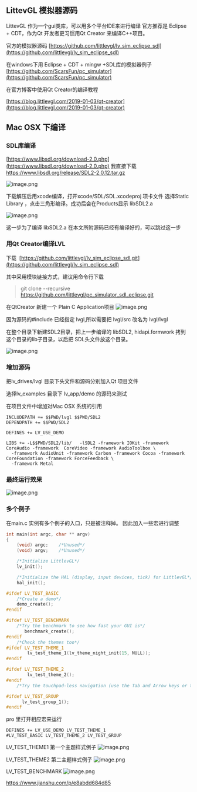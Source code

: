 ## LittevGL 模拟器源码
LittevGL 作为一个gui类库，可以用多个平台IDE来进行编译
官方推荐是 Eclipse + CDT，作为Qt 开发者更习惯用Qt Creator 来编译C++项目。

官方的模拟器源码 [https://github.com/littlevgl/lv_sim_eclipse_sdl](https://github.com/littlevgl/lv_sim_eclipse_sdl)

在windows下用 Eclipse + CDT + mingw +SDL库的模拟器例子
[https://github.com/ScarsFun/pc_simulator](https://github.com/ScarsFun/pc_simulator)

在官方博客中使用Qt Creator的编译教程

[https://blog.littlevgl.com/2019-01-03/qt-creator](https://blog.littlevgl.com/2019-01-03/qt-creator)

## Mac OSX 下编译

### SDL库编译
[https://www.libsdl.org/download-2.0.php](https://www.libsdl.org/download-2.0.php)
我直接下载 https://www.libsdl.org/release/SDL2-2.0.12.tar.gz



![image.png](https://upload-images.jianshu.io/upload_images/1493747-588394b3ffb4cc61.png?imageMogr2/auto-orient/strip%7CimageView2/2/w/1240)


下载解压后用xcode编译，打开xcode/SDL/SDL.xcodeproj 项卡文件
选择Static Library ，点击三角形编译。成功后会在Products显示 libSDL2.a


![image.png](https://upload-images.jianshu.io/upload_images/1493747-fe1250240ed1d031.png?imageMogr2/auto-orient/strip%7CimageView2/2/w/1240)

这一步为了编译 libSDL2.a 在本文所附源码已经有编译好的，可以跳过这一步

### 用Qt Creator编译LVL 
下载  [https://github.com/littlevgl/lv_sim_eclipse_sdl.git](https://github.com/littlevgl/lv_sim_eclipse_sdl)

其中采用模块链接方式，建议用命令行下载

> git clone --recursive https://github.com/littlevgl/pc_simulator_sdl_eclipse.git

在QtCreator 新建一个 Plain C Application项目
![image.png](https://upload-images.jianshu.io/upload_images/1493747-03f3f7074b467f89.png?imageMogr2/auto-orient/strip%7CimageView2/2/w/1240)

因为源码的#include 已经指定 lvgl,所以需要把 lvgl/src 改名为 lvgl/lvgl

在整个目录下新建SDL2目录，把上一步编译的 libSDL2, hidapi.formwork 拷到这个目录的lib子目录，以后把 SDL头文件放这个目录。

![image.png](https://upload-images.jianshu.io/upload_images/1493747-fc32dd52c5c3e264.png?imageMogr2/auto-orient/strip%7CimageView2/2/w/1240)


### 增加源码
把lv_drives/lvgl 目录下头文件和源码分别加入Qt 项目文件

选择lv_examples 目录下 lv_app/demo 的源码来测试

在项目文件中增加对Mac OSX 系统的引用

```
INCLUDEPATH += $$PWD/lvgl $$PWD/SDL2
DEPENDPATH += $$PWD/SDL2

DEFINES += LV_USE_DEMO

LIBS += -L$$PWD/SDL2/lib/   -lSDL2 -framework IOKit -framework CoreAudio -framework  CoreVideo -framework AudioToolbox \
  -framework AudioUnit -framework Carbon -framework Cocoa -framework CoreFoundation -framework ForceFeedback \
  -framework Metal
```


### 最终运行效果
![image.png](https://upload-images.jianshu.io/upload_images/1493747-f1b336d8ca963f1d.png?imageMogr2/auto-orient/strip%7CimageView2/2/w/1240)


### 多个例子
在main.c 实例有多个例子的入口，只是被注释掉。
因此加入一些宏进行调整

```c
int main(int argc, char ** argv)
{
    (void) argc;    /*Unused*/
    (void) argv;    /*Unused*/

    /*Initialize LittlevGL*/
    lv_init();

    /*Initialize the HAL (display, input devices, tick) for LittlevGL*/
    hal_init();

#ifdef LV_TEST_BASIC
    /*Create a demo*/
    demo_create();
#endif

#ifdef LV_TEST_BENCHMARK
    /*Try the benchmark to see how fast your GUI is*/
       benchmark_create();
#endif
    /*Check the themes too*/
#ifdef LV_TEST_THEME_1
        lv_test_theme_1(lv_theme_night_init(15, NULL));
#endif

#ifdef LV_TEST_THEME_2
        lv_test_theme_2();
#endif
    /*Try the touchpad-less navigation (use the Tab and Arrow keys or the Mousewheel)*/

#ifdef LV_TEST_GROUP
      lv_test_group_1();
#endif

```

pro 里打开相应宏来运行
```
DEFINES += LV_USE_DEMO LV_TEST_THEME_1
#LV_TEST_BASIC LV_TEST_THEME_2 LV_TEST_GROUP
```

LV_TEST_THEME1 第一个主题样式例子
![image.png](https://upload-images.jianshu.io/upload_images/1493747-501c9aaa050b8e13.png?imageMogr2/auto-orient/strip%7CimageView2/2/w/1240)

LV_TEST_THEME2 第二主题样式例子
![image.png](https://upload-images.jianshu.io/upload_images/1493747-0f10226a133f9ac9.png?imageMogr2/auto-orient/strip%7CimageView2/2/w/1240)

LV_TEST_BENCHMARK
![image.png](https://upload-images.jianshu.io/upload_images/1493747-829fe53150675389.png?imageMogr2/auto-orient/strip%7CimageView2/2/w/1240)


https://www.jianshu.com/p/e8abdd684d85
